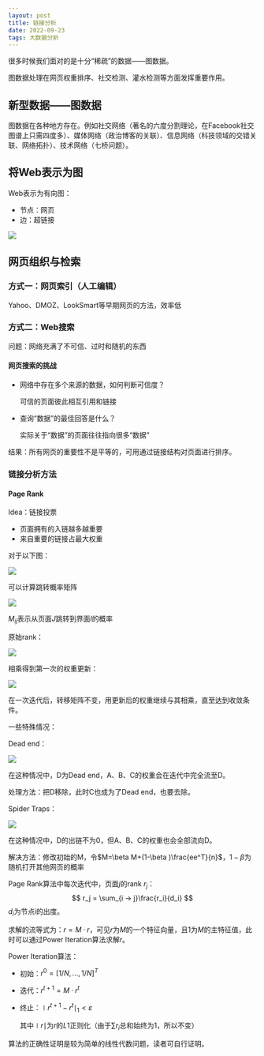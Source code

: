 ```yaml
---
layout: post
title: 链接分析
date: 2022-09-23
tags: 大数据分析
---
```


很多时候我们面对的是十分“稀疏”的数据——图数据。

图数据处理在网页权重排序、社交检测、灌水检测等方面发挥重要作用。

## 新型数据——图数据

图数据在各种地方存在。例如社交网络（著名的六度分割理论，在Facebook社交图谱上只需四度多）、媒体网络（政治博客的关联）、信息网络（科技领域的交错关联、网络拓扑）、技术网络（七桥问题）。

## 将Web表示为图

Web表示为有向图：

- 节点：网页
- 边：超链接

![](https://newtank1.github.io/assets/images/QQ截图20220923163018.png)

## 网页组织与检索

### 方式一：网页索引（人工编辑）

Yahoo、DMOZ、LookSmart等早期网页的方法，效率低

### 方式二：Web搜索

问题：网络充满了不可信、过时和随机的东西

#### 网页搜索的挑战

- 网络中存在多个来源的数据，如何判断可信度？

  可信的页面彼此相互引用和链接

- 查询“数据”的最佳回答是什么？

  实际关于“数据”的页面往往指向很多“数据”

结果：所有网页的重要性不是平等的，可用通过链接结构对页面进行排序。

### 链接分析方法

#### Page Rank

Idea：链接投票

- 页面拥有的入链越多越重要
- 来自重要的链接占最大权重

对于以下图：

![](https://newtank1.github.io/assets/images/QQ截图20220923171734.png)

可以计算跳转概率矩阵

![](https://newtank1.github.io/assets/images/QQ截图20220923171820.png)

$M_{ij}$表示从页面$J$跳转到界面$I$的概率

原始rank：

![](https://newtank1.github.io/assets/images/QQ截图20220923172019.png)

相乘得到第一次的权重更新：

![](https://newtank1.github.io/assets/images/QQ截图20220923172049.png)

在一次迭代后，转移矩阵不变，用更新后的权重继续与其相乘，直至达到收敛条件。

一些特殊情况：

Dead end：

![](https://newtank1.github.io/assets/images/QQ截图20220923172359.png)

在这种情况中，D为Dead end，A、B、C的权重会在迭代中完全流至D。

处理方法：把D移除，此时C也成为了Dead end，也要去除。

Spider Traps：

![](https://newtank1.github.io/assets/images/QQ截图20220923172733.png)

在这种情况中，D的出链不为0，但A、B、C的权重也会全部流向D。

解决方法：修改初始的M，令$M=\beta M+(1-\beta )\frac{ee^T}{n}$，$1-\beta$为随机打开其他网页的概率



Page Rank算法中每次迭代中，页面$j$的rank $r_j$：
$$
r_j = \sum_{i → j}\frac{r_i}{d_i}
$$
$d_i$为节点i的出度。

求解的流等式为：$r=M · r$，可见$r$为$M$的一个特征向量，且1为$M$的主特征值，此时可以通过Power Iteration算法求解$r$。

Power Iteration算法：

- 初始：$r^{0}=[1/N,...,1/N]^T$

- 迭代：$r^{t+1}=M·r^t$

- 终止：$\mid r^{t+1}-r^t\mid_{1}<\varepsilon$

  其中$\mid r \mid$为$r$的$L1$正则化（由于$\sum r_i$总和始终为1，所以不变）

算法的正确性证明是较为简单的线性代数问题，读者可自行证明。

